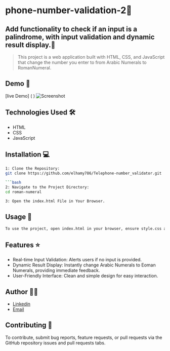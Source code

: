 # phone-number-validation-2🚀

## Add functionality to check if an input is a palindrome, with input validation and dynamic result display.📝

> This project is a web application built with HTML, CSS, and JavaScript that change the number you enter to from Arabic Numerals to RomanNumeral.



## Demo 📸
[live Demo] ( )
![Screenshot](2.png)

## Technologies Used 🛠️

- HTML
- CSS
- JavaScript

## Installation 💻

```bash
1: Clone the Repository:
git clone https://github.com/elhamy786/Telephone-number_validator.git

```bash
2: Navigate to the Project Directory:
cd roman-numeral
```

```bash
3: Open the index.html File in Your Browser.
```

## Usage 🎯

```bash
To use the project, open index.html in your browser, ensure style.css and script.js are in the same directory, enter text in the input field, click "Check", and view the  Roman Numeral.
```

## Features ⭐

- Real-time Input Validation: Alerts users if no input is provided.
- Dynamic Result Display: Instantly change  Arabic Numerals to Eoman Numerals, providing immediate feedback.
- User-Friendly Interface: Clean and simple design for easy interaction.

## Author 👩‍💻
- [Linkedin](https://www.linkedin.com/in/breshna-hamidi-67699a295?utm_source=share&utm_campaign=share_via&utm_content=profile&utm_medium=android_app)
- [Email](breshna2004@gmail.com)

## Contributing 🤝
To contribute, submit bug reports, feature requests, or pull requests via the GitHub repository issues and pull requests tabs.


